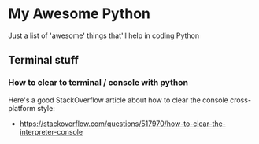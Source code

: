 # My Awesome Python
Just a list of 'awesome' things that'll help in coding Python


## Terminal stuff

### How to clear to terminal / console with python
Here's a good StackOverflow article about how to clear the console cross-platform style:
* https://stackoverflow.com/questions/517970/how-to-clear-the-interpreter-console
